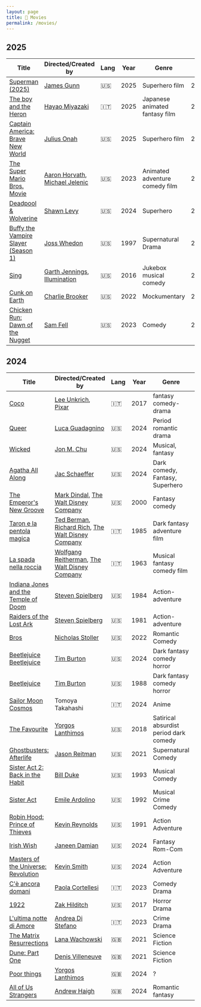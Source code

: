 ```yaml
---
layout: page
title: 🍿 Movies
permalink: /movies/
---
```


## 2025

| Title | Directed/Created by | Lang | Year | Genre | When | Rating |
|-----|----|----|-----|------|----|----|
| [Superman (2025)](https://en.wikipedia.org/wiki/Superman_(2025_film)) | [James Gunn](https://en.wikipedia.org/wiki/James_Gunn) | 🇺🇸 | 2025 | Superhero film | 2025/Jul/21 | ⭐️⭐️⭐️⭐️⭐️ |
| [The boy and the Heron](https://en.wikipedia.org/wiki/The_Boy_and_the_Heron) | [Hayao Miyazaki](https://en.wikipedia.org/wiki/Hayao_Miyazaki) | 🇮🇹 | 2025 | Japanese animated fantasy film | 2025/Jun/08 | ⭐️⭐️⭐️ |
| [Captain America: Brave New World](https://en.wikipedia.org/wiki/Captain_America:_Brave_New_World) | [Julius Onah](https://en.wikipedia.org/wiki/Julius_Onah) | 🇺🇸 | 2025 | Superhero film | 2025/May/28 | ⭐️⭐️⭐️⭐️ |
| [The Super Mario Bros. Movie](https://en.wikipedia.org/wiki/The_Super_Mario_Bros._Movie) | [Aaron Horvath](https://en.wikipedia.org/wiki/Aaron_Horvath), [Michael Jelenic](https://en.wikipedia.org/wiki/Michael_Jelenic) | 🇺🇸 | 2023 | Animated adventure comedy film | 2025/May/05 | ⭐️⭐️⭐️ |
| [Deadpool & Wolverine](https://en.wikipedia.org/wiki/Deadpool_%26_Wolverine) | [Shawn Levy](https://en.wikipedia.org/wiki/Shawn_Levy) | 🇺🇸 | 2024 | Superhero | 2025/May/02 | ⭐️⭐️⭐️ |
| [Buffy the Vampire Slayer (Season 1)](https://en.wikipedia.org/wiki/Buffy_the_Vampire_Slayer_season_1) | [Joss Whedon](https://en.wikipedia.org/wiki/Joss_Whedon) | 🇺🇸 | 1997 | Supernatural Drama | 2025/Apr/16 | ⭐️⭐️⭐️⭐️ |
| [Sing](https://en.wikipedia.org/wiki/Sing_(2016_American_film)) | [Garth Jennings](https://en.wikipedia.org/wiki/Garth_Jennings), [Illumination](https://en.wikipedia.org/wiki/Illumination_(company)) | 🇺🇸 | 2016 | Jukebox musical comedy | 2025/Jan/07 | ⭐️⭐️⭐️ |
| [Cunk on Earth](https://en.wikipedia.org/wiki/Cunk_on_Earth) | [Charlie Brooker](https://en.wikipedia.org/wiki/Charlie_Brooker) | 🇺🇸 | 2022 | Mockumentary | 2025/Jan/04 | ⭐️⭐️⭐️⭐️ |
| [Chicken Run: Dawn of the Nugget](https://en.wikipedia.org/wiki/Chicken_Run:_Dawn_of_the_Nugget) | [Sam Fell](https://en.wikipedia.org/wiki/Sam_Fell) | 🇺🇸 | 2023 | Comedy | 2025/Jan/03 | ⭐️⭐️ |


## 2024

| Title | Directed/Created by | Lang | Year | Genre | When | Rating |
|-----|----|----|-----|------|----|----|
| [Coco](https://en.wikipedia.org/wiki/Coco_(2017_film)) | [Lee Unkrich](https://en.wikipedia.org/wiki/Lee_Unkrich), [Pixar](https://en.wikipedia.org/wiki/Pixar) | 🇮🇹 | 2017 | fantasy comedy-drama | 2024/Dec/25 | ⭐️⭐️⭐️⭐️ |
| [Queer](https://en.wikipedia.org/wiki/Queer_(film)) | [Luca Guadagnino](https://en.wikipedia.org/wiki/Luca_Guadagnino) | 🇺🇸 | 2024 | Period romantic drama | 2024/Dec/18 | ⭐️⭐️⭐️ |
| [Wicked](https://en.wikipedia.org/wiki/Wicked_(2024_film)) | [Jon M. Chu](https://en.wikipedia.org/wiki/Jon_M._Chu) | 🇺🇸 | 2024 | Musical, fantasy | 2024/Nov/24 | ⭐️⭐️⭐️⭐️⭐️ |
| [Agatha All Along](https://en.wikipedia.org/wiki/Agatha_All_Along_(miniseries)) | [Jac Schaeffer](https://en.wikipedia.org/wiki/Jac_Schaeffer) | 🇺🇸 | 2024 | Dark comedy, Fantasy, Superhero | 2024/Oct/31 | ⭐️⭐️⭐️⭐️ |
| [The Emperor's New Groove](https://en.wikipedia.org/wiki/The_Emperor%27s_New_Groove) | [Mark Dindal](https://en.wikipedia.org/wiki/Mark_Dindal), [The Walt Disney Company](https://it.wikipedia.org/wiki/The_Walt_Disney_Company) | 🇺🇸 | 2000 | Fantasy comedy| 2024/Oct/28 | ⭐️⭐️⭐️⭐️ |
| [Taron e la pentola magica](https://it.wikipedia.org/wiki/Taron_e_la_pentola_magica) | [Ted Berman](https://en.wikipedia.org/wiki/Ted_Berman), [Richard Rich](https://en.wikipedia.org/wiki/Richard_Rich_(filmmaker)), [The Walt Disney Company](https://it.wikipedia.org/wiki/The_Walt_Disney_Company) | 🇮🇹 | 1985 | Dark fantasy adventure film | 2024/Oct/27 | ⭐️⭐️⭐️ |
| [La spada nella roccia](https://it.wikipedia.org/wiki/La_spada_nella_roccia_(film)) | [Wolfgang Reitherman](https://en.wikipedia.org/wiki/Wolfgang_Reitherman), [The Walt Disney Company](https://it.wikipedia.org/wiki/The_Walt_Disney_Company) | 🇮🇹 | 1963 | Musical fantasy comedy film | 2024/Oct/12 | ⭐️⭐️⭐️⭐️⭐️ |
| [Indiana Jones and the Temple of Doom](https://en.wikipedia.org/wiki/Indiana_Jones_and_the_Temple_of_Doom) | [Steven Spielberg](https://en.wikipedia.org/wiki/Steven_Spielberg) | 🇺🇸 | 1984 | Action-adventure | 2024/Sep/28 | ⭐️⭐️⭐️⭐️⭐️ |
| [Raiders of the Lost Ark](https://en.wikipedia.org/wiki/Raiders_of_the_Lost_Ark) | [Steven Spielberg](https://en.wikipedia.org/wiki/Steven_Spielberg) | 🇺🇸 | 1981 | Action-adventure | 2024/Sep/25 | ⭐️⭐️⭐️⭐️ |
| [Bros](https://en.wikipedia.org/wiki/Bros_(film)) | [Nicholas Stoller](https://en.wikipedia.org/wiki/Nicholas_Stoller) | 🇺🇸 | 2022 | Romantic Comedy | 2024/Sep/22 | ⭐️⭐️⭐️⭐️⭐️ |
| [Beetlejuice Beetlejuice](https://en.wikipedia.org/wiki/Beetlejuice_Beetlejuice) | [Tim Burton](https://en.wikipedia.org/wiki/Tim_Burton) | 🇺🇸 | 2024 | Dark fantasy comedy horror | 2024/Sep/18 | ⭐️⭐️⭐️⭐️ |
| [Beetlejuice](https://en.wikipedia.org/wiki/Beetlejuice) | [Tim Burton](https://en.wikipedia.org/wiki/Tim_Burton) | 🇺🇸 | 1988 | Dark fantasy comedy horror | 2024/Sep/15 | ⭐️⭐️ |
| [Sailor Moon Cosmos](https://en.wikipedia.org/wiki/Sailor_Moon_Cosmos) | Tomoya Takahashi | 🇮🇹 | 2024 | Anime | 2024/Aug/23 | ⭐️⭐️⭐️ |
| [The Favourite](https://en.wikipedia.org/wiki/The_Favourite) | [Yorgos Lanthimos](https://en.wikipedia.org/wiki/Yorgos_Lanthimos) | 🇺🇸 | 2018 | Satirical absurdist period dark comedy | 2024/Aug/21 | ⭐️⭐️ |
| [Ghostbusters: Afterlife](https://en.wikipedia.org/wiki/Ghostbusters:_Afterlife) | [Jason Reitman](https://en.wikipedia.org/wiki/Jason_Reitman) | 🇺🇸 | 2021 | Supernatural Comedy | 2024/Aug/12 | ⭐️⭐️⭐️⭐️⭐️ |
| [Sister Act 2: Back in the Habit](https://en.wikipedia.org/wiki/Sister_Act_2:_Back_in_the_Habit) | [Bill Duke](https://en.wikipedia.org/wiki/Bill_Duke) | 🇺🇸 | 1993 | Musical Comedy | 2024/Jul/15 | ⭐️⭐️⭐️⭐️ |
| [Sister Act](https://en.wikipedia.org/wiki/Sister_Act) | [Emile Ardolino](https://en.wikipedia.org/wiki/Emile_Ardolino) | 🇺🇸 | 1992 | Musical Crime Comedy | 2024/Jul/07 | ⭐️⭐️⭐️⭐️⭐️ |
| [Robin Hood: Prince of Thieves](https://en.wikipedia.org/wiki/Robin_Hood:_Prince_of_Thieves) | [Kevin Reynolds](https://en.wikipedia.org/wiki/Kevin_Reynolds_(director)) | 🇺🇸 | 1991 | Action Adventure | 2024/Jul/06 | ⭐️⭐️⭐️⭐️ |
| [Irish Wish](https://en.wikipedia.org/wiki/Irish_Wish) | [Janeen Damian](https://en.wikipedia.org/wiki/Janeen_Damian) | 🇺🇸 | 2024 | Fantasy Rom-Com | 2024/Jul/02 | ⭐️ |
| [Masters of the Universe: Revolution](https://en.wikipedia.org/wiki/Masters_of_the_Universe:_Revelation) | [Kevin Smith](https://en.wikipedia.org/wiki/Kevin_Smith) | 🇺🇸 | 2024 | Action Adventure | 2024/May/12 | ⭐️⭐️⭐️⭐️⭐️ |
| [C'è ancora domani](https://it.wikipedia.org/wiki/C%27è_ancora_domani) | [Paola Cortellesi](https://it.wikipedia.org/wiki/Paola_Cortellesi) | 🇮🇹 | 2023 | Comedy Drama | 2024/May/8 | ⭐️⭐️⭐️⭐️ |
| [1922](https://en.wikipedia.org/wiki/1922_(2017_film)) | [Zak Hilditch](https://en.wikipedia.org/wiki/Zak_Hilditch) | 🇺🇸 | 2017 | Horror Drama | 2024/May/6 | ⭐️⭐️ |
| [L'ultima notte di Amore](https://it.wikipedia.org/wiki/L%27ultima_notte_di_Amore) | [Andrea Di Stefano](https://it.wikipedia.org/wiki/Andrea_Di_Stefano) | 🇮🇹 | 2023 | Crime Drama | 2024/Apr/28 | ⭐️⭐️⭐️ |
| [The Matrix Resurrections](https://en.wikipedia.org/wiki/The_Matrix_Resurrections) | [Lana Wachowski](https://en.wikipedia.org/wiki/The_Wachowskis) | 🇬🇧 | 2021 | Science Fiction | 2024/Apr/26 | ⭐️⭐️⭐️⭐️ |
| [Dune: Part One](https://en.wikipedia.org/wiki/Dune_(2021_film)) | [Denis Villeneuve](https://en.wikipedia.org/wiki/Denis_Villeneuve) | 🇬🇧 | 2021 | Science Fiction | 2024/Apr/25 | ⭐️⭐️⭐️⭐️ |
| [Poor things](https://en.wikipedia.org/wiki/Poor_Things_(film)) | [Yorgos Lanthimos](https://en.wikipedia.org/wiki/Yorgos_Lanthimos) | 🇬🇧 | 2024 | ? | 2024/Apr/07 | ⭐️⭐️ |
| [All of Us Strangers](https://en.wikipedia.org/wiki/All_of_Us_Strangers) | [Andrew Haigh](https://en.wikipedia.org/wiki/Andrew_Haigh) | 🇬🇧 | 2024 | Romantic fantasy | 2024/Apr/04 | ⭐️⭐️⭐️ |

